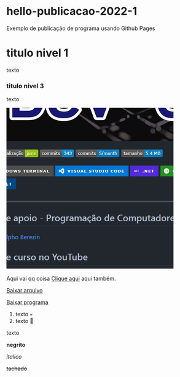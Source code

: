 # hello-publicacao-2022-1
Exemplo de publicação de programa usando Github Pages


# titulo nivel 1
texto

### titulo nivel 3
texto

![Tela do programa](tela.png)

Aqui vai qq coisa [Clique aqui](https://github.com/ermogenes/aulas-programacao-csharp/blob/master/content/entrada-teclado.md) aqui também.

[Baixar arquivo](arquivo%20para%20download.zip)

[Baixar programa](https://github.com/ermogenes/hello-publicacao-2022-1/raw/main/hello-publicacao-2022-1.zip)

1. texto 💀
1. texto 🍕

texto

**negrito**

_italico_

~~tachado~~

